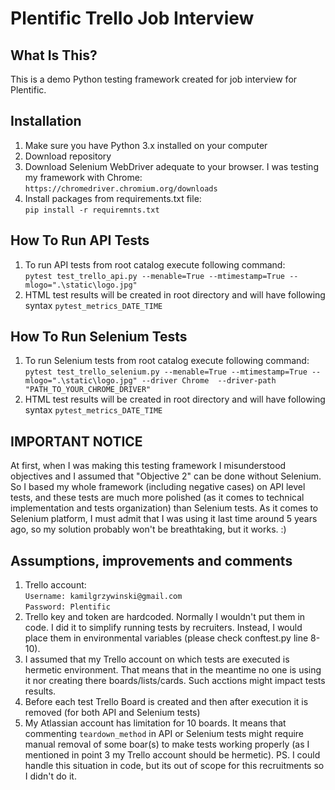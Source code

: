 Plentific Trello Job Interview
==============================

What Is This?
-------------

This is a demo Python testing framework created for job interview for Plentific.

Installation
---------------
1. Make sure you have Python 3.x installed on your computer
2. Download repository
3. Download Selenium WebDriver adequate to your browser. I was testing my framework with Chrome:  
`https://chromedriver.chromium.org/downloads`
3. Install packages from requirements.txt file:  
`pip install -r requiremnts.txt`

How To Run API Tests
---------------

1. To run API tests from root catalog execute following command:  
`pytest test_trello_api.py --menable=True --mtimestamp=True --mlogo=".\static\logo.jpg"`
2. HTML test results will be created in root directory and will have following syntax `pytest_metrics_DATE_TIME`

How To Run Selenium Tests
---------------

1. To run Selenium tests from root catalog execute following command:  
`pytest test_trello_selenium.py --menable=True --mtimestamp=True --mlogo=".\static\logo.jpg" --driver Chrome 
--driver-path "PATH_TO_YOUR_CHROME_DRIVER"`
2. HTML test results will be created in root directory and will have following syntax `pytest_metrics_DATE_TIME`

**IMPORTANT NOTICE**
-------

At first, when I was making this testing framework I misunderstood objectives and I assumed that "Objective 2" can be 
done without Selenium. So I based my whole framework (including negative cases) on API level tests, and these tests 
are much more polished (as it comes to technical implementation and tests organization) than Selenium tests. As it 
comes to Selenium platform, I must admit that I was using it last time around 5 years ago, so my solution probably 
won't be breathtaking, but it works. :) 

Assumptions, improvements and comments
-------

1. Trello account:  
`Username: kamilgrzywinski@gmail.com`  
`Password: Plentific`
2. Trello key and token are hardcoded. Normally I wouldn't put them in code. I did it to simplify running tests by 
recruiters. Instead, I would place them in environmental variables (please check conftest.py line 8-10). 
3. I assumed that my Trello account on which tests are executed is hermetic environment. That means that in the 
meantime no one is using it nor creating there boards/lists/cards. Such acctions might impact tests results.
3. Before each test Trello Board is created and then after execution it is removed (for both API and Selenium tests)
4. My Atlassian account has limitation for 10 boards. It means that commenting `teardown_method` in API or Selenium 
tests might require manual removal of some boar(s) to make tests working properly (as I mentioned in point 3 my Trello 
account should be hermetic). PS. I could handle this situation in code, but its out of scope for this recruitments so 
I didn't do it.
